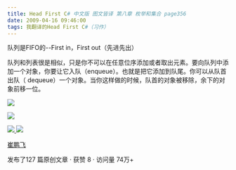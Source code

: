 ```yaml
---
title: Head First C# 中文版 图文皆译 第八章 枚举和集合 page356
date: 2009-04-16 09:46:00
tags: 我翻译的Head First C#（习作）
---
```

队列是FIFO的--First in，First out（先进先出）

  

队列和列表很是相似，只是你不可以在任意位序添加或者取出元素。要向队列中添加一个对象，你要让它入队（enqueue）。也就是把它添加到队尾。你可以从队首出队（
dequeue）一个对象。当你这样做的时候，队首的对象被移除，余下的对象前移一位。

  

![](https://p-blog.csdn.net/images/p_blog_csdn_net/cuipengfei1/EntryImages/20090416/2009-04-16_09-30-00.jpg)

![](https://p-blog.csdn.net/images/p_blog_csdn_net/cuipengfei1/EntryImages/20090416/2009-04-16_09-42-12.jpg)



[ ![](https://profile.csdnimg.cn/5/2/5/3_cuipengfei1)
![](https://g.csdnimg.cn/static/user-reg-year/1x/11.png)
](https://blog.csdn.net/cuipengfei1)

[ 崔鹏飞 ](https://blog.csdn.net/cuipengfei1)

发布了127 篇原创文章  ·  获赞 8  ·  访问量 74万+

